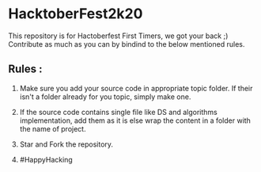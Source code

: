 # HacktoberFest2k20

This repository is for Hactoberfest First Timers, we got your back ;)
Contribute as much as you can by bindind to the below mentioned rules.

## Rules :

1. Make sure you add your source code in appropriate topic folder. If their isn't a folder already for you topic, simply make one.

2. If the source code contains single file like DS and algorithms implementation, add them as it is else wrap the content in a folder with the name of project.

3. Star and Fork the repository.

4. #HappyHacking  

